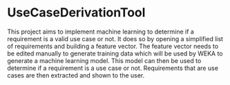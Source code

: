 # UseCaseDerivationTool
This project aims to implement machine learning to determine if a requirement is a valid use case or not. 
It does so by opening a simplified list of requirements and building a feature vector. 
The feature vector needs to be edited manually to generate training data which will be used by WEKA to generate a machine learning model. 
This model can then be used to determine if a requirement is a use case or not.
Requirements that are use cases are then extracted and shown to the user.
